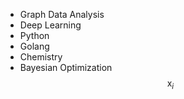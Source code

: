 - Graph Data Analysis
- Deep Learning
- Python
- Golang
- Chemistry
- Bayesian Optimization
$$\mathrm{x}_i$$
